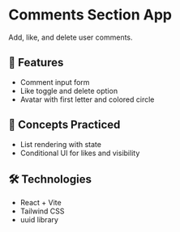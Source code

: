 # Comments Section App

Add, like, and delete user comments.

## 🚀 Features
- Comment input form
- Like toggle and delete option
- Avatar with first letter and colored circle

## 🧠 Concepts Practiced
- List rendering with state
- Conditional UI for likes and visibility

## 🛠️ Technologies
- React + Vite
- Tailwind CSS
- uuid library
